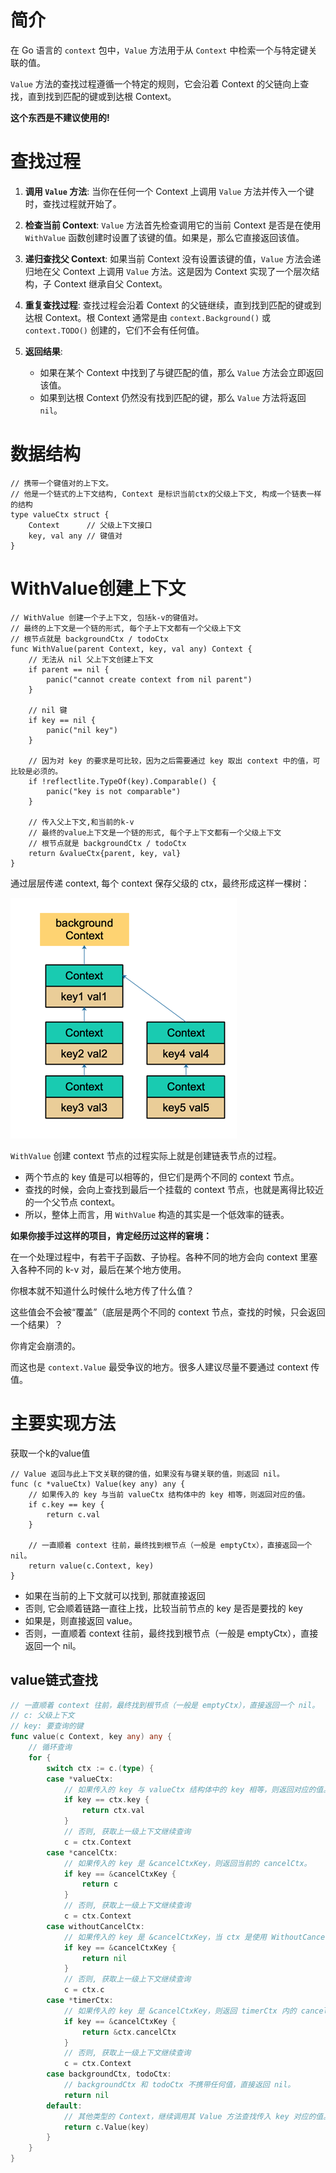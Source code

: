 # 简介

在 Go 语言的 `context` 包中，`Value` 方法用于从 `Context` 中检索一个与特定键关联的值。

`Value` 方法的查找过程遵循一个特定的规则，它会沿着 Context 的父链向上查找，直到找到匹配的键或到达根 Context。

**这个东西是不建议使用的!**

# 查找过程

1. **调用 `Value` 方法**: 当你在任何一个 Context 上调用 `Value` 方法并传入一个键时，查找过程就开始了。

2. **检查当前 Context**: `Value` 方法首先检查调用它的当前 Context 是否是在使用 `WithValue` 函数创建时设置了该键的值。如果是，那么它直接返回该值。

3. **递归查找父 Context**: 如果当前 Context 没有设置该键的值，`Value` 方法会递归地在父 Context 上调用 `Value` 方法。这是因为
   Context 实现了一个层次结构，子 Context 继承自父 Context。

4. **重复查找过程**: 查找过程会沿着 Context 的父链继续，直到找到匹配的键或到达根 Context。根 Context
   通常是由 `context.Background()` 或 `context.TODO()` 创建的，它们不会有任何值。

5. **返回结果**:

    - 如果在某个 Context 中找到了与键匹配的值，那么 `Value` 方法会立即返回该值。
    - 如果到达根 Context 仍然没有找到匹配的键，那么 `Value` 方法将返回 `nil`。

# 数据结构

```golang
// 携带一个键值对的上下文。
// 他是一个链式的上下文结构, Context 是标识当前ctx的父级上下文, 构成一个链表一样的结构
type valueCtx struct {
	Context      // 父级上下文接口
	key, val any // 键值对
}
```

# WithValue创建上下文

```golang
// WithValue 创建一个子上下文, 包括k-v的键值对。
// 最终的上下文是一个链的形式, 每个子上下文都有一个父级上下文
// 根节点就是 backgroundCtx / todoCtx
func WithValue(parent Context, key, val any) Context {
	// 无法从 nil 父上下文创建上下文
	if parent == nil {
		panic("cannot create context from nil parent")
	}

	// nil 键
	if key == nil {
		panic("nil key")
	}

	// 因为对 key 的要求是可比较，因为之后需要通过 key 取出 context 中的值，可比较是必须的。
	if !reflectlite.TypeOf(key).Comparable() {
		panic("key is not comparable")
	}

	// 传入父上下文,和当前的k-v
	// 最终的value上下文是一个链的形式, 每个子上下文都有一个父级上下文
	// 根节点就是 backgroundCtx / todoCtx
	return &valueCtx{parent, key, val}
}
```

通过层层传递 context, 每个 context 保存父级的 ctx，最终形成这样一棵树：

![image-20240615194358476](../../../picture/image-20240615194358476.png)

`WithValue` 创建 context 节点的过程实际上就是创建链表节点的过程。

- 两个节点的 key 值是可以相等的，但它们是两个不同的 context 节点。
- 查找的时候，会向上查找到最后一个挂载的 context 节点，也就是离得比较近的一个父节点 context。
- 所以，整体上而言，用 `WithValue` 构造的其实是一个低效率的链表。

**如果你接手过这样的项目，肯定经历过这样的窘境：**

在一个处理过程中，有若干子函数、子协程。各种不同的地方会向 context 里塞入各种不同的 k-v 对，最后在某个地方使用。

你根本就不知道什么时候什么地方传了什么值？

这些值会不会被“覆盖”（底层是两个不同的 context 节点，查找的时候，只会返回一个结果）？

你肯定会崩溃的。

而这也是 `context.Value` 最受争议的地方。很多人建议尽量不要通过 context 传值。

# 主要实现方法

获取一个k的value值

```golang
// Value 返回与此上下文关联的键的值，如果没有与键关联的值，则返回 nil。
func (c *valueCtx) Value(key any) any {
	// 如果传入的 key 与当前 valueCtx 结构体中的 key 相等，则返回对应的值。
	if c.key == key {
		return c.val
	}

	// 一直顺着 context 往前，最终找到根节点（一般是 emptyCtx），直接返回一个 nil。
	return value(c.Context, key)
}
```

- 如果在当前的上下文就可以找到, 那就直接返回
- 否则, 它会顺着链路一直往上找，比较当前节点的 key 是否是要找的 key
- 如果是，则直接返回 value。
- 否则，一直顺着 context 往前，最终找到根节点（一般是 emptyCtx），直接返回一个 nil。

## value链式查找

```go
// 一直顺着 context 往前，最终找到根节点（一般是 emptyCtx），直接返回一个 nil。
// c: 父级上下文
// key: 要查询的键
func value(c Context, key any) any {
	// 循环查询
	for {
		switch ctx := c.(type) {
		case *valueCtx:
			// 如果传入的 key 与 valueCtx 结构体中的 key 相等，则返回对应的值。
			if key == ctx.key {
				return ctx.val
			}
			// 否则, 获取上一级上下文继续查询
			c = ctx.Context
		case *cancelCtx:
			// 如果传入的 key 是 &cancelCtxKey，则返回当前的 cancelCtx。
			if key == &cancelCtxKey {
				return c
			}
			// 否则, 获取上一级上下文继续查询
			c = ctx.Context
		case withoutCancelCtx:
			// 如果传入的 key 是 &cancelCtxKey，当 ctx 是使用 WithoutCancel 创建时，表示 Cause(ctx) == nil。
			if key == &cancelCtxKey {
				return nil
			}
			// 否则, 获取上一级上下文继续查询
			c = ctx.c
		case *timerCtx:
			// 如果传入的 key 是 &cancelCtxKey，则返回 timerCtx 内的 cancelCtx。
			if key == &cancelCtxKey {
				return &ctx.cancelCtx
			}
			// 否则, 获取上一级上下文继续查询
			c = ctx.Context
		case backgroundCtx, todoCtx:
			// backgroundCtx 和 todoCtx 不携带任何值，直接返回 nil。
			return nil
		default:
			// 其他类型的 Context，继续调用其 Value 方法查找传入 key 对应的值。
			return c.Value(key)
		}
	}
}
```


